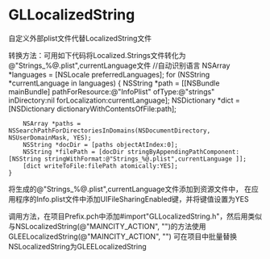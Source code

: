 GLLocalizedString
=================

自定义外部plist文件代替LocalizedString文件

转换方法：可用如下代码将Localized.Strings文件转化为@"Strings_%@.plist",currentLanguage文件
//自动识别语言
NSArray *languages = [NSLocale preferredLanguages];
    for (NSString *currentLanguage in languages) {
        NSString *path = [[NSBundle mainBundle] pathForResource:@"InfoPlist"
                                                         ofType:@"strings"
                                                    inDirectory:nil
                                                forLocalization:currentLanguage];
        NSDictionary *dict = [NSDictionary dictionaryWithContentsOfFile:path];
        
        NSArray *paths = NSSearchPathForDirectoriesInDomains(NSDocumentDirectory, NSUserDomainMask, YES);
        NSString *docDir = [paths objectAtIndex:0];
        NSString *filePath = [docDir stringByAppendingPathComponent:[NSString stringWithFormat:@"Strings_%@.plist",currentLanguage ]];
        [dict writeToFile:filePath atomically:YES];
    }
将生成的@"Strings_%@.plist",currentLanguage文件添加到资源文件中，
在应用程序的Info.plist文件中添加UIFileSharingEnabled键，并将键值设置为YES

调用方法，在项目Prefix.pch中添加#import"GLLocalizedString.h"，然后用类似与NSLocalizedString(@"MAINCITY_ACTION", "")的方法使用
GLEELocalizedString(@"MAINCITY_ACTION", "")
可在项目中批量替换NSLocalizedString为GLEELocalizedString